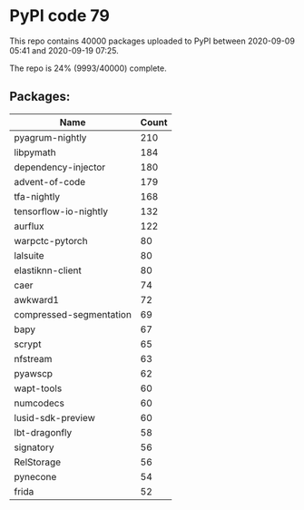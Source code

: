 # PyPI code 79

This repo contains 40000 packages uploaded to PyPI between 
2020-09-09 05:41 and 2020-09-19 07:25.

The repo is 24% (9993/40000) complete.

## Packages:

| Name  | Count |
| ----- | ----- |
| pyagrum-nightly | 210 |
| libpymath | 184 |
| dependency-injector | 180 |
| advent-of-code | 179 |
| tfa-nightly | 168 |
| tensorflow-io-nightly | 132 |
| aurflux | 122 |
| warpctc-pytorch | 80 |
| lalsuite | 80 |
| elastiknn-client | 80 |
| caer | 74 |
| awkward1 | 72 |
| compressed-segmentation | 69 |
| bapy | 67 |
| scrypt | 65 |
| nfstream | 63 |
| pyawscp | 62 |
| wapt-tools | 60 |
| numcodecs | 60 |
| lusid-sdk-preview | 60 |
| lbt-dragonfly | 58 |
| signatory | 56 |
| RelStorage | 56 |
| pynecone | 54 |
| frida | 52 |


